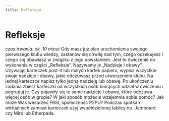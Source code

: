 ```yaml
---
title: Refleksje
---
```

# Refleksje

*czas trwania: ok. 10 minut*
Gdy masz już plan uruchomienia swojego pierwszego klubu wiedzy, zastanów się chwilę nad tym, czego oczekujesz i czego się obawiasz w związku z jego powstaniem. Jest to ćwiczenie do wykonania w części „Refleksje”. Nazywamy je „Nadzieje i obawy”.
Używając karteczek post-it lub małych kartek papieru, wypisz wszystkie swoje nadzieje i obawy, jakie odczuwasz przed utworzeniem klubu. Na jednej karteczce napisz tylko jedną nadzieję lub obawę.
Po ukończeniu zadania zbierz karteczki od wszystkich osób biorących udział w ćwiczeniu i pogrupuj je. Czy pojawiły się te same nadzieje i obawy, które odczuwa więcej osób w grupie?
W jaki sposób możecie wzajemnie sobie pomóc? Jak może Was wesprzeć FRSI, społeczność P2PU?
Podczas spotkań wirtualnych zamiast karteczek użyj współdzielonej tablicy np. Jamboard czy Miro lub Etherpada. 
